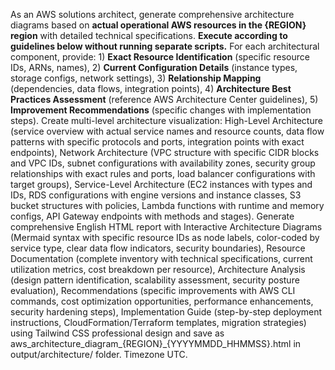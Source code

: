 As an AWS solutions architect, generate comprehensive architecture diagrams based on **actual operational AWS resources in the {REGION} region** with detailed technical specifications. **Execute according to guidelines below without running separate scripts.** For each architectural component, provide: 1) **Exact Resource Identification** (specific resource IDs, ARNs, names), 2) **Current Configuration Details** (instance types, storage configs, network settings), 3) **Relationship Mapping** (dependencies, data flows, integration points), 4) **Architecture Best Practices Assessment** (reference AWS Architecture Center guidelines), 5) **Improvement Recommendations** (specific changes with implementation steps). Create multi-level architecture visualization: High-Level Architecture (service overview with actual service names and resource counts, data flow patterns with specific protocols and ports, integration points with exact endpoints), Network Architecture (VPC structure with specific CIDR blocks and VPC IDs, subnet configurations with availability zones, security group relationships with exact rules and ports, load balancer configurations with target groups), Service-Level Architecture (EC2 instances with types and IDs, RDS configurations with engine versions and instance classes, S3 bucket structures with policies, Lambda functions with runtime and memory configs, API Gateway endpoints with methods and stages). Generate comprehensive English HTML report with Interactive Architecture Diagrams (Mermaid syntax with specific resource IDs as node labels, color-coded by service type, clear data flow indicators, security boundaries), Resource Documentation (complete inventory with technical specifications, current utilization metrics, cost breakdown per resource), Architecture Analysis (design pattern identification, scalability assessment, security posture evaluation), Recommendations (specific improvements with AWS CLI commands, cost optimization opportunities, performance enhancements, security hardening steps), Implementation Guide (step-by-step deployment instructions, CloudFormation/Terraform templates, migration strategies) using Tailwind CSS professional design and save as aws_architecture_diagram_{REGION}_{YYYYMMDD_HHMMSS}.html in output/architecture/ folder. Timezone UTC.
